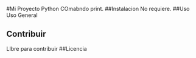 #Mi Proyecto Python
COmabndo print.
##Instalacion
No requiere.
##Uso
Uso General
## Contribuir
LIbre para contribuir
##Licencia

